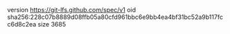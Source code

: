 version https://git-lfs.github.com/spec/v1
oid sha256:228c07b8889d08ffb05a80cfd961bbc6e9bb4ea4bf31bc52a9b117fcc6d8c2ea
size 3685
